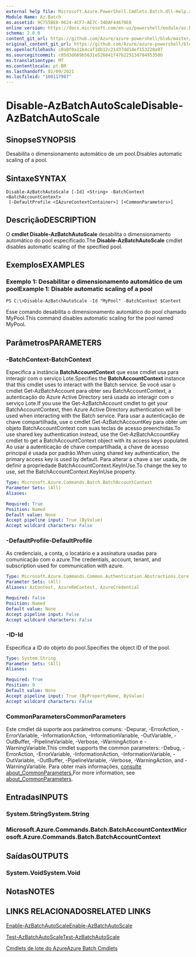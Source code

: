 ```yaml
---
external help file: Microsoft.Azure.PowerShell.Cmdlets.Batch.dll-Help.xml
Module Name: Az.Batch
ms.assetid: 9C755BE8-0624-4CF7-AE7C-34DAF44678E8
online version: https://docs.microsoft.com/en-us/powershell/module/az.batch/disable-azbatchautoscale
schema: 2.0.0
content_git_url: https://github.com/Azure/azure-powershell/blob/master/src/Batch/Batch/help/Disable-AzBatchAutoScale.md
original_content_git_url: https://github.com/Azure/azure-powershell/blob/master/src/Batch/Batch/help/Disable-AzBatchAutoScale.md
ms.openlocfilehash: c0a0f0a11b4caf18b12c21d37dd18ef153220a97
ms.sourcegitcommit: c05d3d669b5631e526841f47b22513d78495350b
ms.translationtype: MT
ms.contentlocale: pt-BR
ms.lasthandoff: 02/09/2021
ms.locfileid: "100117987"
---
```

# <span data-ttu-id="d030d-101">Disable-AzBatchAutoScale</span><span class="sxs-lookup"><span data-stu-id="d030d-101">Disable-AzBatchAutoScale</span></span>

## <span data-ttu-id="d030d-102">Sinopse</span><span class="sxs-lookup"><span data-stu-id="d030d-102">SYNOPSIS</span></span>
<span data-ttu-id="d030d-103">Desabilita o dimensionamento automático de um pool.</span><span class="sxs-lookup"><span data-stu-id="d030d-103">Disables automatic scaling of a pool.</span></span>

## <span data-ttu-id="d030d-104">Sintaxe</span><span class="sxs-lookup"><span data-stu-id="d030d-104">SYNTAX</span></span>

```
Disable-AzBatchAutoScale [-Id] <String> -BatchContext <BatchAccountContext>
 [-DefaultProfile <IAzureContextContainer>] [<CommonParameters>]
```

## <span data-ttu-id="d030d-105">Descrição</span><span class="sxs-lookup"><span data-stu-id="d030d-105">DESCRIPTION</span></span>
<span data-ttu-id="d030d-106">O **cmdlet Disable-AzBatchAutoScale** desabilita o dimensionamento automático do pool especificado.</span><span class="sxs-lookup"><span data-stu-id="d030d-106">The **Disable-AzBatchAutoScale** cmdlet disables automatic scaling of the specified pool.</span></span>

## <span data-ttu-id="d030d-107">Exemplos</span><span class="sxs-lookup"><span data-stu-id="d030d-107">EXAMPLES</span></span>

### <span data-ttu-id="d030d-108">Exemplo 1: Desabilitar o dimensionamento automático de um pool</span><span class="sxs-lookup"><span data-stu-id="d030d-108">Example 1: Disable automatic scaling of a pool</span></span>
```
PS C:\>Disable-AzBatchAutoScale -Id "MyPool" -BatchContext $Context
```

<span data-ttu-id="d030d-109">Esse comando desabilita o dimensionamento automático do pool chamado MyPool.</span><span class="sxs-lookup"><span data-stu-id="d030d-109">This command disables automatic scaling for the pool named MyPool.</span></span>

## <span data-ttu-id="d030d-110">Parâmetros</span><span class="sxs-lookup"><span data-stu-id="d030d-110">PARAMETERS</span></span>

### <span data-ttu-id="d030d-111">-BatchContext</span><span class="sxs-lookup"><span data-stu-id="d030d-111">-BatchContext</span></span>
<span data-ttu-id="d030d-112">Especifica a instância **BatchAccountContext** que esse cmdlet usa para interagir com o serviço Lote.</span><span class="sxs-lookup"><span data-stu-id="d030d-112">Specifies the **BatchAccountContext** instance that this cmdlet uses to interact with the Batch service.</span></span>
<span data-ttu-id="d030d-113">Se você usar o cmdlet Get-AzBatchAccount para obter seu BatchAccountContext, a autenticação do Azure Active Directory será usada ao interagir com o serviço Lote.</span><span class="sxs-lookup"><span data-stu-id="d030d-113">If you use the Get-AzBatchAccount cmdlet to get your BatchAccountContext, then Azure Active Directory authentication will be used when interacting with the Batch service.</span></span> <span data-ttu-id="d030d-114">Para usar a autenticação de chave compartilhada, use o cmdlet Get-AzBatchAccountKey para obter um objeto BatchAccountContext com suas teclas de acesso preenchidas.</span><span class="sxs-lookup"><span data-stu-id="d030d-114">To use shared key authentication instead, use the Get-AzBatchAccountKey cmdlet to get a BatchAccountContext object with its access keys populated.</span></span> <span data-ttu-id="d030d-115">Ao usar a autenticação de chave compartilhada, a chave de acesso principal é usada por padrão.</span><span class="sxs-lookup"><span data-stu-id="d030d-115">When using shared key authentication, the primary access key is used by default.</span></span> <span data-ttu-id="d030d-116">Para alterar a chave a ser usada, de definir a propriedade BatchAccountContext.KeyInUse.</span><span class="sxs-lookup"><span data-stu-id="d030d-116">To change the key to use, set the BatchAccountContext.KeyInUse property.</span></span>

```yaml
Type: Microsoft.Azure.Commands.Batch.BatchAccountContext
Parameter Sets: (All)
Aliases:

Required: True
Position: Named
Default value: None
Accept pipeline input: True (ByValue)
Accept wildcard characters: False
```

### <span data-ttu-id="d030d-117">-DefaultProfile</span><span class="sxs-lookup"><span data-stu-id="d030d-117">-DefaultProfile</span></span>
<span data-ttu-id="d030d-118">As credenciais, a conta, o locatário e a assinatura usadas para comunicação com o azure.</span><span class="sxs-lookup"><span data-stu-id="d030d-118">The credentials, account, tenant, and subscription used for communication with azure.</span></span>

```yaml
Type: Microsoft.Azure.Commands.Common.Authentication.Abstractions.Core.IAzureContextContainer
Parameter Sets: (All)
Aliases: AzContext, AzureRmContext, AzureCredential

Required: False
Position: Named
Default value: None
Accept pipeline input: False
Accept wildcard characters: False
```

### <span data-ttu-id="d030d-119">-ID</span><span class="sxs-lookup"><span data-stu-id="d030d-119">-Id</span></span>
<span data-ttu-id="d030d-120">Especifica a ID do objeto do pool.</span><span class="sxs-lookup"><span data-stu-id="d030d-120">Specifies the object ID of the pool.</span></span>

```yaml
Type: System.String
Parameter Sets: (All)
Aliases:

Required: True
Position: 0
Default value: None
Accept pipeline input: True (ByPropertyName, ByValue)
Accept wildcard characters: False
```

### <span data-ttu-id="d030d-121">CommonParameters</span><span class="sxs-lookup"><span data-stu-id="d030d-121">CommonParameters</span></span>
<span data-ttu-id="d030d-122">Este cmdlet dá suporte aos parâmetros comuns: -Depurar, -ErrorAction, -ErrorVariable, -InformationAction, -InformationVariable, -OutVariable, -OutBuffer, -PipelineVariable, -Verbose, -WarningAction e -WarningVariable.</span><span class="sxs-lookup"><span data-stu-id="d030d-122">This cmdlet supports the common parameters: -Debug, -ErrorAction, -ErrorVariable, -InformationAction, -InformationVariable, -OutVariable, -OutBuffer, -PipelineVariable, -Verbose, -WarningAction, and -WarningVariable.</span></span> <span data-ttu-id="d030d-123">Para obter mais informações, [consulte about_CommonParameters.](http://go.microsoft.com/fwlink/?LinkID=113216)</span><span class="sxs-lookup"><span data-stu-id="d030d-123">For more information, see [about_CommonParameters](http://go.microsoft.com/fwlink/?LinkID=113216).</span></span>

## <span data-ttu-id="d030d-124">Entradas</span><span class="sxs-lookup"><span data-stu-id="d030d-124">INPUTS</span></span>

### <span data-ttu-id="d030d-125">System.String</span><span class="sxs-lookup"><span data-stu-id="d030d-125">System.String</span></span>

### <span data-ttu-id="d030d-126">Microsoft.Azure.Commands.Batch.BatchAccountContext</span><span class="sxs-lookup"><span data-stu-id="d030d-126">Microsoft.Azure.Commands.Batch.BatchAccountContext</span></span>

## <span data-ttu-id="d030d-127">Saídas</span><span class="sxs-lookup"><span data-stu-id="d030d-127">OUTPUTS</span></span>

### <span data-ttu-id="d030d-128">System.Void</span><span class="sxs-lookup"><span data-stu-id="d030d-128">System.Void</span></span>

## <span data-ttu-id="d030d-129">Notas</span><span class="sxs-lookup"><span data-stu-id="d030d-129">NOTES</span></span>

## <span data-ttu-id="d030d-130">LINKS RELACIONADOS</span><span class="sxs-lookup"><span data-stu-id="d030d-130">RELATED LINKS</span></span>

[<span data-ttu-id="d030d-131">Enable-AzBatchAutoScale</span><span class="sxs-lookup"><span data-stu-id="d030d-131">Enable-AzBatchAutoScale</span></span>](./Enable-AzBatchAutoScale.md)

[<span data-ttu-id="d030d-132">Test-AzBatchAutoScale</span><span class="sxs-lookup"><span data-stu-id="d030d-132">Test-AzBatchAutoScale</span></span>](./Test-AzBatchAutoScale.md)

[<span data-ttu-id="d030d-133">Cmdlets de lote do Azure</span><span class="sxs-lookup"><span data-stu-id="d030d-133">Azure Batch Cmdlets</span></span>](/powershell/module/Az.Batch/)



